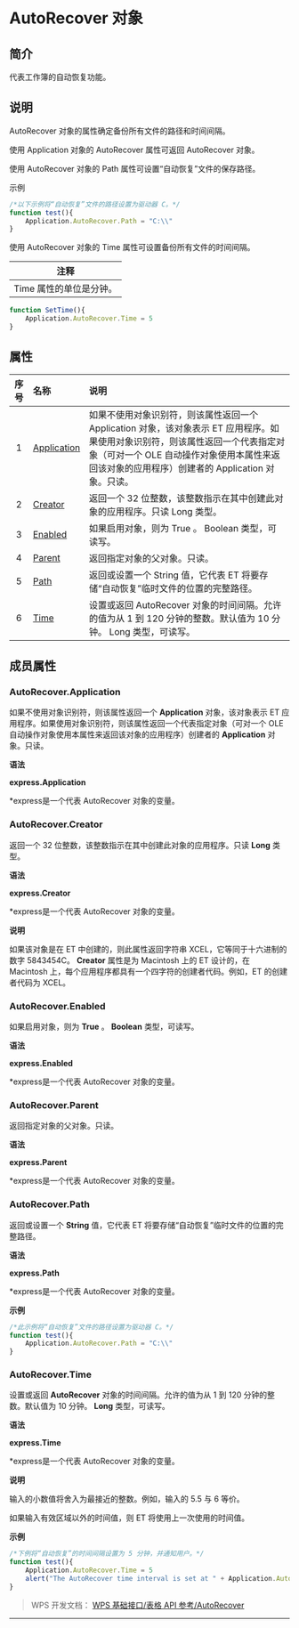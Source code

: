 # AutoRecover 对象

## 简介

代表工作簿的自动恢复功能。

## 说明

AutoRecover 对象的属性确定备份所有文件的路径和时间间隔。

使用 Application 对象的 AutoRecover 属性可返回 AutoRecover 对象。

使用 AutoRecover 对象的 Path 属性可设置“自动恢复”文件的保存路径。

示例

``` JavaScript
/*以下示例将“自动恢复”文件的路径设置为驱动器 C。*/
function test(){
    Application.AutoRecover.Path = "C:\\"
}
```

使用 AutoRecover 对象的 Time 属性可设置备份所有文件的时间间隔。

| 注释                    |
|-------------------------|
| Time 属性的单位是分钟。 |

``` JavaScript
function SetTime(){
    Application.AutoRecover.Time = 5
}
```

## 属性

| 序号 | 名称                                    | 说明                                                                                                                                                                                                                            |
|:----:|:----------------------------------------|:--------------------------------------------------------------------------------------------------------------------------------------------------------------------------------------------------------------------------------|
|  1   | [Application](#AutoRecover.Application) | 如果不使用对象识别符，则该属性返回一个 Application 对象，该对象表示 ET 应用程序。如果使用对象识别符，则该属性返回一个代表指定对象（可对一个 OLE 自动操作对象使用本属性来返回该对象的应用程序）创建者的 Application 对象。只读。 |
|  2   | [Creator](#AutoRecover.Creator)         | 返回一个 32 位整数，该整数指示在其中创建此对象的应用程序。只读 Long 类型。                                                                                                                                                      |
|  3   | [Enabled](#AutoRecover.Enabled)         | 如果启用对象，则为 True 。 Boolean 类型，可读写。                                                                                                                                                                               |
|  4   | [Parent](#AutoRecover.Parent)           | 返回指定对象的父对象。只读。                                                                                                                                                                                                    |
|  5   | [Path](#AutoRecover.Path)               | 返回或设置一个 String 值，它代表 ET 将要存储“自动恢复”临时文件的位置的完整路径。                                                                                                                                                |
|  6   | [Time](#AutoRecover.Time)               | 设置或返回 AutoRecover 对象的时间间隔。允许的值为从 1 到 120 分钟的整数。默认值为 10 分钟。 Long 类型，可读写。                                                                                                                 |

## 成员属性

### AutoRecover.Application

如果不使用对象识别符，则该属性返回一个 **Application** 对象，该对象表示 ET 应用程序。如果使用对象识别符，则该属性返回一个代表指定对象（可对一个 OLE 自动操作对象使用本属性来返回该对象的应用程序）创建者的 **Application** 对象。只读。

**语法**

**express.Application**

\*express是一个代表 AutoRecover 对象的变量。

### AutoRecover.Creator

返回一个 32 位整数，该整数指示在其中创建此对象的应用程序。只读 **Long** 类型。

**语法**

**express.Creator**

\*express是一个代表 AutoRecover 对象的变量。

**说明**

如果该对象是在 ET 中创建的，则此属性返回字符串 XCEL，它等同于十六进制的数字 5843454C。 **Creator** 属性是为 Macintosh 上的 ET 设计的，在 Macintosh 上，每个应用程序都具有一个四字符的创建者代码。例如，ET 的创建者代码为 XCEL。

### AutoRecover.Enabled

如果启用对象，则为 **True** 。 **Boolean** 类型，可读写。

**语法**

**express.Enabled**

\*express是一个代表 AutoRecover 对象的变量。

### AutoRecover.Parent

返回指定对象的父对象。只读。

**语法**

**express.Parent**

\*express是一个代表 AutoRecover 对象的变量。

### AutoRecover.Path

返回或设置一个 **String** 值，它代表 ET 将要存储“自动恢复”临时文件的位置的完整路径。

**语法**

**express.Path**

\*express是一个代表 AutoRecover 对象的变量。

**示例**

``` JavaScript
/*此示例将“自动恢复”文件的路径设置为驱动器 C。*/
function test(){
    Application.AutoRecover.Path = "C:\\"
}
```

### AutoRecover.Time

设置或返回 **AutoRecover** 对象的时间间隔。允许的值为从 1 到 120 分钟的整数。默认值为 10 分钟。 **Long** 类型，可读写。

**语法**

**express.Time**

\*express是一个代表 AutoRecover 对象的变量。

**说明**

输入的小数值将舍入为最接近的整数。例如，输入的 5.5 与 6 等价。

如果输入有效区域以外的时间值，则 ET 将使用上一次使用的时间值。

**示例**

``` JavaScript
/*下例将“自动恢复”的时间间隔设置为 5 分钟，并通知用户。*/
function test(){
    Application.AutoRecover.Time = 5
    alert("The AutoRecover time interval is set at " + Application.AutoRecover.Time + " minutes.")
}
```

> WPS 开发文档： [WPS 基础接口/表格 API 参考/AutoRecover](https://qn.cache.wpscdn.cn/encs/doc/office_v19/index.htm)

------------------------------------------------------------------------
